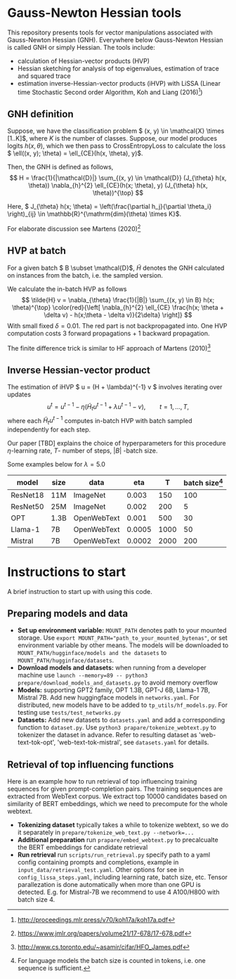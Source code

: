 # Gauss-Newton Hessian tools

This repository presents tools for vector manipulations associated with Gauss-Newton Hessian (GNH). Everywhere below Gauss-Newton Hessian is called GNH or simply Hessian. The tools include: 
- calculation of Hessian-vector products (HVP)
- Hessian sketching for analysis of top eigenvalues, estimation of trace and squared trace
- estimation inverse-Hessian-vector products (iHVP) with LiSSA (Linear time Stochastic Second order Algorithm, Koh and Liang (2016)[^1])


## GNH definition

Suppose, we have the classification problem $ (x, y) \in \mathcal{X} \times [1..K]$, where $K$ is the number of classes. Suppose, our model produces logits $h(x, \theta)$, which we then pass to CrossEntropyLoss to calculate the loss $ \ell((x, y); \theta) = \ell_{CE}(h(x, \theta), y)$.

Then, the GNH is defined as follows,
$$
    H = \frac{1}{|\mathcal{D}|} \sum_{(x, y) \in \mathcal{D}} (J_{\theta} h(x, \theta)) \nabla_{h}^{2} \ell_{CE}(h(x; \theta), y) (J_{\theta} h(x, \theta))^{\top}
$$

Here, $ J_{\theta} h(x; \theta) = \left(\frac{\partial h_j}{\partial \theta_i} \right)_{ij} \in \mathbb{R}^{\mathrm{dim}(\theta) \times K}$.

For elaborate discussion see Martens (2020)[^2]

## HVP at batch

For a given batch $ B \subset \mathcal{D}$, $\tilde{H}$ denotes the GNH calculated on instances from the batch, i.e. the sampled version.

We calculate the in-batch HVP as follows
$$
    \tilde{H} v = \nabla_{\theta} \frac{1}{|B|} \sum_{(x, y) \in B} h(x; \theta)^{\top} \color{red}{\left[ \nabla_{h}^{2} \ell_{CE} \frac{h(x; \theta + \delta v) - h(x;\theta - \delta v)}{2\delta} \right]}
$$
With small fixed $\delta = 0.01$. The red part is not backpropagated into. One HVP computation costs 3 forward propagations + 1 backward propagation.

The finite difference trick is similar to HF approach of Martens (2010)[^3]

## Inverse Hessian-vector product

The estimation of iHVP $ u = (H + \lambda)^{-1} v $ involves iterating over updates
$$
    u^t = u^{t-1} - \eta (\tilde{H}_tu^{t-1} + \lambda u^{t-1} - v), \qquad t = 1, \dots, T,
$$
where each $\tilde{H}_tu^{t-1}$ computes in-batch HVP with batch sampled independently for each step.

Our paper [TBD] explains the choice of hyperparameters for this procedure $\eta$-learning rate, $T$- number of steps, $|B|$ -batch size.

Some examples below for $\lambda = 5.0$

| model | size | data | eta | T | batch size[^4] |
|---|---|---|---|---|---|
|ResNet18| 11M | ImageNet | 0.003 | 150 | 100 |
|ResNet50| 25M | ImageNet | 0.002 | 200 | 5 |
|OPT|1.3B| OpenWebText | 0.001 | 500 | 30 |
|Llama-1 |7B| OpenWebText | 0.0005 | 1000 | 50 |
|Mistral|7B| OpenWebText | 0.0002 | 2000 | 200 |

[^1]: http://proceedings.mlr.press/v70/koh17a/koh17a.pdf

[^2]: https://www.jmlr.org/papers/volume21/17-678/17-678.pdf

[^3]: http://www.cs.toronto.edu/~asamir/cifar/HFO_James.pdf

[^4]: For language models the batch size is counted in tokens, i.e. one sequence is sufficient.

# Instructions to start

A brief instruction to start up with using this code.

## Preparing models and data

- **Set up environment variable:** `MOUNT_PATH` denotes path to your mounted storage. Use `export MOUNT_PATH="path_to_your_mounted_bytenas"`, or set environment variable by other means. The models will be downloaded to `MOUNT_PATH/hugginface/models and the datasets` to `MOUNT_PATH/hugginface/datasets`.
- **Download models and datasets:** when running from a developer machine use ```launch --memory=89 -- python3 prepare/download_models_and_datasets.py``` to avoid memory overflow
- **Models:**  supporting GPT2 family, OPT 1.3B, GPT-J 6B, Llama-1 7B, Mistral 7B. Add new huggingface models in ```networks.yaml```. For distributed, new models have to be added to ```tp_utils/hf_models.py```. For testing use ```tests/test_networks.py```
- **Datasets:** Add new datasets to `datasets.yaml` and add a corresponding function to `dataset.py`. Use `python3 prapare/tokenize_webtext.py` to tokenizer the dataset in advance. Refer to resulting dataset as 'web-text-tok-opt', 'web-text-tok-mistral', see `datasets.yaml` for details.

## Retrieval of top influencing functions

Here is an example how to run retrieval of top influencing training sequences for given prompt-completion pairs. The training sequences are extracted from WebText corpus. We extract top 10000 candidates based on similarity of BERT embeddings, which we need to precompute for the whole webtext.

- **Tokenizing dataset** typically takes a while to tokenize webtext, so we do it separately in `prepare/tokenize_web_text.py --network=...`
- **Additional preparation** run `prapare/embed_webtext.py` to precalcualte the BERT embeddings for candidate retrieval
- **Run retrieval** run `scripts/run_retrieval.py` specify path to a yaml config containing prompts and completions, example in `input_data/retrieval_test.yaml`. Other options for see in `config_lissa_steps.yaml`, including learning rate, batch size, etc. Tensor parallezation is done automatically when more than one GPU is detected. E.g. for Mistral-7B we recommend to use 4 A100/H800 with batch size 4.
